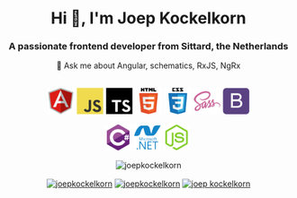 <h1 align="center">Hi 👋, I'm Joep Kockelkorn</h1>
<h3 align="center">A passionate frontend developer from Sittard, the Netherlands </h3>
<div align="center">💬 Ask me about Angular, schematics, RxJS, NgRx</div>
<br>
<p align="center">
<img height="48" width="48" src="./angular.svg">&nbsp;<img height="48" width="48" src="javascript.svg">&nbsp;<img height="48" width="48" src="typescript.svg">&nbsp;<img height="48" width="48" src="html.svg">&nbsp;<img height="48" width="48" src="css.svg">&nbsp;<img height="48" width="48" src="sass.svg">&nbsp;<img height="48" width="48" src="bootstrap.svg"></p>
<p align="center"><img height="48" width="48" src="csharp.svg">&nbsp;<img height="48" width="48" src="dotnet.svg">&nbsp;<img height="48" width="48" src="nodejs.svg">&nbsp;</p>
<p align="center"> <img src="https://github-readme-stats.vercel.app/api?username=joepkockelkorn&show_icons=true" alt="joepkockelkorn" /> </p>

<p align="center">
<a href="https://twitter.com/joepkockelkorn" target="blank"><img align="center" src="https://cdn.jsdelivr.net/npm/simple-icons@3.0.1/icons/twitter.svg" alt="joepkockelkorn" height="20" width="20" /></a>
<a href="https://linkedin.com/in/joepkockelkorn" target="blank"><img align="center" src="https://cdn.jsdelivr.net/npm/simple-icons@3.0.1/icons/linkedin.svg" alt="joepkockelkorn" height="20" width="20" /></a>
<a href="https://stackoverflow.com/users/5475829/joep-kockelkorn" target="blank"><img align="center" src="https://cdn.jsdelivr.net/npm/simple-icons@3.0.1/icons/stackoverflow.svg" alt="joep kockelkorn" height="20" width="20" /></a>
</p>
